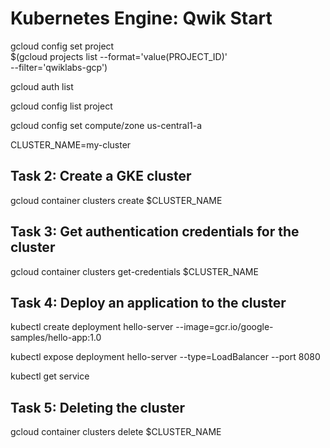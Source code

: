 # Kubernetes Engine: Qwik Start

gcloud config set project \
  $(gcloud projects list --format='value(PROJECT_ID)' \
  --filter='qwiklabs-gcp')

gcloud auth list

gcloud config list project

gcloud config set compute/zone us-central1-a

CLUSTER_NAME=my-cluster

## Task 2: Create a GKE cluster

gcloud container clusters create $CLUSTER_NAME


## Task 3: Get authentication credentials for the cluster

gcloud container clusters get-credentials $CLUSTER_NAME


## Task 4: Deploy an application to the cluster

kubectl create deployment hello-server --image=gcr.io/google-samples/hello-app:1.0

kubectl expose deployment hello-server --type=LoadBalancer --port 8080

kubectl get service


## Task 5: Deleting the cluster

gcloud container clusters delete $CLUSTER_NAME